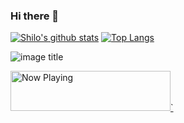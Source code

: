 ### Hi there 👋

[![Shilo's github stats](https://github-readme-stats.vercel.app/api?username=Shilokk&theme=radical)](https://github.com/Shilokk)
[![Top Langs](https://github-readme-stats.vercel.app/api/top-langs/?username=Shilokk)](https://github.com/Shilokk)

![image title](https://rushter.com/counter.svg)

<a href="https://playing.vercel.app/nowplaying/?open">
    <img src="https://playing.vercel.app/nowplaying" width="256" height="64" alt="Now Playing">`
</a>
